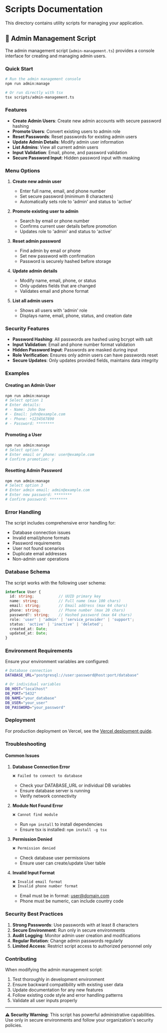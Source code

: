 # Scripts Documentation

This directory contains utility scripts for managing your application.

## 🔐 Admin Management Script

The admin management script (`admin-management.ts`) provides a console interface for creating and managing admin users.

### Quick Start

```bash
# Run the admin management console
npm run admin:manage

# Or run directly with tsx
tsx scripts/admin-management.ts
```

### Features

- **Create Admin Users**: Create new admin accounts with secure password hashing
- **Promote Users**: Convert existing users to admin role
- **Reset Passwords**: Reset passwords for existing admin users
- **Update Admin Details**: Modify admin user information
- **List Admins**: View all current admin users
- **Input Validation**: Email, phone, and password validation
- **Secure Password Input**: Hidden password input with masking

### Menu Options

1. **Create new admin user**
   - Enter full name, email, and phone number
   - Set secure password (minimum 8 characters)
   - Automatically sets role to 'admin' and status to 'active'

2. **Promote existing user to admin**
   - Search by email or phone number
   - Confirms current user details before promotion
   - Updates role to 'admin' and status to 'active'

3. **Reset admin password**
   - Find admin by email or phone
   - Set new password with confirmation
   - Password is securely hashed before storage

4. **Update admin details**
   - Modify name, email, phone, or status
   - Only updates fields that are changed
   - Validates email and phone format

5. **List all admin users**
   - Shows all users with 'admin' role
   - Displays name, email, phone, status, and creation date

### Security Features

- **Password Hashing**: All passwords are hashed using bcrypt with salt
- **Input Validation**: Email and phone number format validation
- **Hidden Password Input**: Passwords are masked during input
- **Role Verification**: Ensures only admin users can have passwords reset
- **Secure Updates**: Only updates provided fields, maintains data integrity

### Examples

#### Creating an Admin User

```bash
npm run admin:manage
# Select option 1
# Enter details:
# - Name: John Doe
# - Email: john@example.com
# - Phone: +1234567890
# - Password: ********
```

#### Promoting a User

```bash
npm run admin:manage
# Select option 2
# Enter email or phone: user@example.com
# Confirm promotion: y
```

#### Resetting Admin Password

```bash
npm run admin:manage
# Select option 3
# Enter admin email: admin@example.com
# Enter new password: ********
# Confirm password: ********
```

### Error Handling

The script includes comprehensive error handling for:
- Database connection issues
- Invalid email/phone formats
- Password requirements
- User not found scenarios
- Duplicate email addresses
- Non-admin user operations

### Database Schema

The script works with the following user schema:

```typescript
interface User {
  id: string;           // UUID primary key
  name: string;         // Full name (max 100 chars)
  email: string;        // Email address (max 64 chars)
  phone: string;        // Phone number (max 20 chars)
  password?: string;    // Hashed password (max 64 chars)
  role: 'user' | 'admin' | 'service_provider' | 'support';
  status: 'active' | 'inactive' | 'deleted';
  created_at: Date;
  updated_at: Date;
}
```

### Environment Requirements

Ensure your environment variables are configured:

```bash
# Database connection
DATABASE_URL="postgresql://user:password@host:port/database"

# Or individual variables
DB_HOST="localhost"
DB_PORT="5432"
DB_NAME="your_database"
DB_USER="your_user"
DB_PASSWORD="your_password"
```

### Deployment

For production deployment on Vercel, see the [Vercel deployment guide](../TODO/admin-management-vercel-guide.md).

### Troubleshooting

#### Common Issues

1. **Database Connection Error**
   ```bash
   ❌ Failed to connect to database
   ```
   - Check your DATABASE_URL or individual DB variables
   - Ensure database server is running
   - Verify network connectivity

2. **Module Not Found Error**
   ```bash
   ❌ Cannot find module
   ```
   - Run `npm install` to install dependencies
   - Ensure tsx is installed: `npm install -g tsx`

3. **Permission Denied**
   ```bash
   ❌ Permission denied
   ```
   - Check database user permissions
   - Ensure user can create/update User table

4. **Invalid Input Format**
   ```bash
   ❌ Invalid email format
   ❌ Invalid phone number format
   ```
   - Email must be in format: user@domain.com
   - Phone must be numeric, can include country code

### Security Best Practices

1. **Strong Passwords**: Use passwords with at least 8 characters
2. **Secure Environment**: Run only in secure environments
3. **Audit Logging**: Monitor admin user creation and modifications
4. **Regular Rotation**: Change admin passwords regularly
5. **Limited Access**: Restrict script access to authorized personnel only

### Contributing

When modifying the admin management script:

1. Test thoroughly in development environment
2. Ensure backward compatibility with existing user data
3. Update documentation for any new features
4. Follow existing code style and error handling patterns
5. Validate all user inputs properly

---

**⚠️ Security Warning**: This script has powerful administrative capabilities. Use only in secure environments and follow your organization's security policies. 